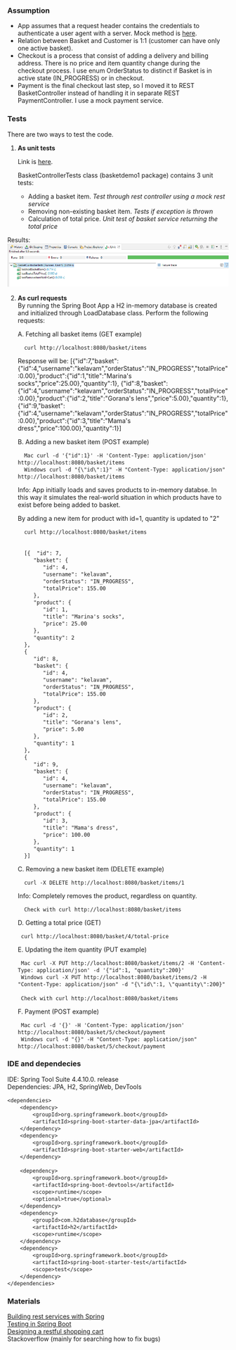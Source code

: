### Assumption
* App assumes that a request header contains the credentials to authenticate a user agent with a server. Mock method is [here](https://github.com/arheinao/Basket/blob/master/BasektExample1/src/main/java/basketdemo1/utilities/Users.java).
* Relation between Basket and Customer is 1:1 (customer can have only one active basket).
* Checkout is a process that consist of adding a delivery and billing address. There is no price and item quantity change during the checkout process. I use enum OrderStatus to distinct if Basket is in active state (IN_PROGRESS) or in checkout.
* Payment is the final checkout last step, so I moved it to REST BasketController instead of handling it in separate REST PaymentController. I use a mock payment service.

### Tests
There are two ways to test the code.

1) **As unit tests** 
   
   Link is [here](https://github.com/arheinao/Basket/blob/master/BasektExample1/src/test/java/basketdemo1/BasketControllerTests.java).
   
   BasketControllerTests class (basketdemo1 package) contains 3 unit tests:
    * Adding a basket item. _Test through rest controller using a mock rest service_
    * Removing non-existing basket item. _Tests if exception is thrown_
    * Calculation of total price. _Unit test of basket service returning the total price_

Results:  
<img src="https://github.com/arheinao/BasketTestResults/blob/main/BasketTests.png" width="800px" height="auto">  


2) **As curl requests**  
   By running the Spring Boot App a H2 in-memory database is created and initialized through LoadDatabase class. Perform the following requests:

    A. Fetching all basket items (GET example)

         curl http://localhost:8080/basket/items

      Response will be:
           [{"id":7,"basket":{"id":4,"username":"kelavam","orderStatus":"IN_PROGRESS","totalPrice":0.00},"product":{"id":1,"title":"Marina's socks","price":25.00},"quantity":1},            {"id":8,"basket":{"id":4,"username":"kelavam","orderStatus":"IN_PROGRESS","totalPrice":0.00},"product":{"id":2,"title":"Gorana's lens","price":5.00},"quantity":1},     {"id":9,"basket":{"id":4,"username":"kelavam","orderStatus":"IN_PROGRESS","totalPrice":0.00},"product":{"id":3,"title":"Mama's dress","price":100.00},"quantity":1}]

    B. Adding a new basket item (POST example)

         Mac curl -d '{"id":1}' -H 'Content-Type: application/json' http://localhost:8080/basket/items
         Windows curl -d "{\"id\":1}" -H "Content-Type: application/json" http://localhost:8080/basket/items

      Info: App initially loads and saves products to in-memory databse. In this way it simulates the real-world situation in which products have to exist before being added to       basket. 

    By adding a new item for product with id=1, quantity is updated to "2"  
         
         curl http://localhost:8080/basket/items
         
        
         [{  "id": 7,
            "basket": {
               "id": 4,
               "username": "kelavam",
               "orderStatus": "IN_PROGRESS",
               "totalPrice": 155.00
            },
            "product": {
               "id": 1,
               "title": "Marina's socks",
               "price": 25.00
            },
            "quantity": 2
         },
         {
            "id": 8,
            "basket": {
               "id": 4,
               "username": "kelavam",
               "orderStatus": "IN_PROGRESS",
               "totalPrice": 155.00
            },
            "product": {
               "id": 2,
               "title": "Gorana's lens",
               "price": 5.00
            },
            "quantity": 1
         },
         {
            "id": 9,
            "basket": {
               "id": 4,
               "username": "kelavam",
               "orderStatus": "IN_PROGRESS",
               "totalPrice": 155.00
            },
            "product": {
               "id": 3,
               "title": "Mama's dress",
               "price": 100.00
            },
            "quantity": 1
         }]
         


    C. Removing a new basket item (DELETE example)

         curl -X DELETE http://localhost:8080/basket/items/1

    Info: Completely removes the product, regardless on quantity.

         Check with curl http://localhost:8080/basket/items


    D. Getting a total price (GET)

        curl http://localhost:8080/basket/4/total-price


    E. Updating the item quantity (PUT example)

        Mac curl -X PUT http://localhost:8080/basket/items/2 -H 'Content-Type: application/json' -d '{"id":1, "quantity":200}'
        Windows curl -X PUT http://localhost:8080/basket/items/2 -H "Content-Type: application/json" -d "{\"id\":1, \"quantity\":200}"

        Check with curl http://localhost:8080/basket/items

    F. Payment (POST example)

        Mac curl -d '{}' -H 'Content-Type: application/json' http://localhost:8080/basket/5/checkout/payment  
		Windows curl -d "{}" -H "Content-Type: application/json" http://localhost:8080/basket/5/checkout/payment



### IDE and dependecies
IDE: Spring Tool Suite 4.4.10.0. release  
Dependencies: JPA, H2, SpringWeb, DevTools

	<dependencies>
		<dependency>
			<groupId>org.springframework.boot</groupId>
			<artifactId>spring-boot-starter-data-jpa</artifactId>
		</dependency>
		<dependency>
			<groupId>org.springframework.boot</groupId>
			<artifactId>spring-boot-starter-web</artifactId>
		</dependency>

		<dependency>
			<groupId>org.springframework.boot</groupId>
			<artifactId>spring-boot-devtools</artifactId>
			<scope>runtime</scope>
			<optional>true</optional>
		</dependency>
		<dependency>
			<groupId>com.h2database</groupId>
			<artifactId>h2</artifactId>
			<scope>runtime</scope>
		</dependency>
		<dependency>
			<groupId>org.springframework.boot</groupId>
			<artifactId>spring-boot-starter-test</artifactId>
			<scope>test</scope>
		</dependency>
	</dependencies>


### Materials
[Building rest services with Spring](https://spring.io/guides/tutorials/rest/)  
[Testing in Spring Boot](https://www.baeldung.com/spring-boot-testing)  
[Designing a restful shopping cart](https://nvoulgaris.com/designing-a-restful-shopping-cart/)  
Stackoverflow (mainly for searching how to fix bugs)  
